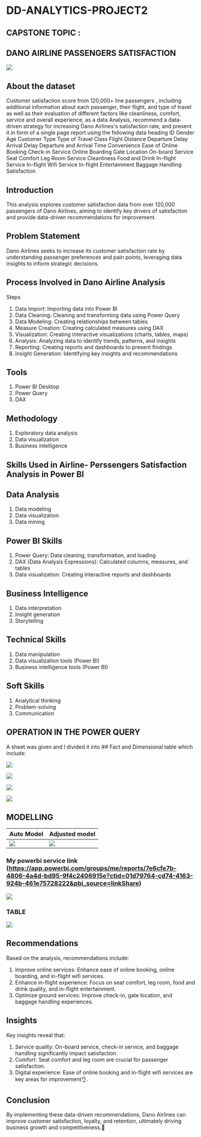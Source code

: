 # DD-ANALYTICS-PROJECT2
## CAPSTONE TOPIC :
## DANO AIRLINE PASSENGERS SATISFACTION

![](https://github.com/Funmilola2025/DD-ANALYTICS-PROJECT2/blob/main/Imaginary_Dano_Airplane.png?raw=true)

## About the dataset 
Customer satisfaction score from 120,000+ line passengers , including additional information about each passenger, their flight, and type of travel as well as their evaluation of different factors like cleanliness, comfort, service and overall experience,  as a data Analysis, recommend a data- driven strategy for increasing Dano Airlines's satisfaction rate, and present it in form of a single page report using the following data heading 
ID	Gender	Age	Customer Type	Type of Travel	Class	Flight Distance	Departure Delay	Arrival Delay	Departure and Arrival Time Convenience	Ease of Online Booking	Check-in Service	Online Boarding	Gate Location	On-board Service	Seat Comfort	Leg Room Service	Cleanliness	Food and Drink	In-flight Service	In-flight Wifi Service	In-flight Entertainment	Baggage Handling	Satisfaction

## Introduction
This analysis explores customer satisfaction data from over 120,000 passengers of Dano Airlines, aiming to identify key drivers of satisfaction and provide data-driven recommendations for improvement.

## Problem Statement
Dano Airlines seeks to increase its customer satisfaction rate by understanding passenger preferences and pain points, leveraging data insights to inform strategic decisions.

## Process Involved in Dano Airline Analysis
Steps
1. Data Import: Importing data into Power BI
2. Data Cleaning: Cleaning and transforming data using Power Query
3. Data Modeling: Creating relationships between tables
4. Measure Creation: Creating calculated measures using DAX
5. Visualization: Creating interactive visualizations (charts, tables, maps)
6. Analysis: Analyzing data to identify trends, patterns, and insights
7. Reporting: Creating reports and dashboards to present findings
8. Insight Generation: Identifying key insights and recommendations

## Tools
1. Power BI Desktop
2. Power Query
3. DAX

## Methodology
1. Exploratory data analysis
2. Data visualization
3. Business intelligence

## Skills Used in Airline- Perssengers Satisfaction Analysis in Power BI
## Data Analysis
1. Data modeling
2. Data visualization
3. Data mining

## Power BI Skills
1. Power Query: Data cleaning, transformation, and loading
2. DAX (Data Analysis Expressions): Calculated columns, measures, and tables
3. Data visualization: Creating interactive reports and dashboards

## Business Intelligence
1. Data interpretation
2. Insight generation
3. Storytelling

## Technical Skills
1. Data manipulation
2. Data visualization tools (Power BI)
3. Business intelligence tools (Power BI)

## Soft Skills
1. Analytical thinking
2. Problem-solving
3. Communication
   
## OPERATION IN THE POWER QUERY
A sheet was given and I divided it into ## Fact and Dimensional table which include:

![](https://github.com/Funmilola2025/DD-ANALYTICS-PROJECT2/blob/main/DANO_AIRLINE/Dano-%20Airline%20satisfaction.png)

![](https://github.com/Funmilola2025/DD-ANALYTICS-PROJECT2/blob/main/DANO_AIRLINE/Dano%20airline-flight.png)

![](https://github.com/Funmilola2025/DD-ANALYTICS-PROJECT2/blob/main/DANO_AIRLINE/Dano-Airline%20Passengers.png)

![](https://github.com/Funmilola2025/DD-ANALYTICS-PROJECT2/blob/main/DANO_AIRLINE/Dano-Airline%20satisfaction%20table%20in%20power%20query.png)
## MODELLING

Auto Model                           |                                 Adjusted model
----------------------------------    | ---------------------------------------------
![](https://github.com/Funmilola2025/DD-ANALYTICS-PROJECT2/blob/main/DANO_AIRLINE/Automatic%20model.png) | ![](https://github.com/Funmilola2025/DD-ANALYTICS-PROJECT2/blob/main/DANO_AIRLINE/Adjusted%20model.png)

### My powerbi service link (https://app.powerbi.com/groups/me/reports/7e6cfe7b-4806-4a4d-bd95-9f4c2406915e?ctid=01d79764-cd74-4163-924b-461e75728222&pbi_source=linkShare)

![](https://github.com/Funmilola2025/DD-ANALYTICS-PROJECT2/blob/main/DANO_AIRLINE/Dano-Airline%20satisfaction%20dashboard.png)

### TABLE 

![](https://github.com/Funmilola2025/DD-ANALYTICS-PROJECT2/blob/main/DANO_AIRLINE/Dano-Airline%20table.png)
## Recommendations
Based on the analysis, recommendations include:
1. Improve online services: Enhance ease of online booking, online boarding, and in-flight wifi services.
2. Enhance in-flight experience: Focus on seat comfort, leg room, food and drink quality, and in-flight entertainment.
3. Optimize ground services: Improve check-in, gate location, and baggage handling experiences.

## Insights
Key insights reveal that:
1. Service quality: On-board service, check-in service, and baggage handling significantly impact satisfaction.
2. Comfort: Seat comfort and leg room are crucial for passenger satisfaction.
3. Digital experience: Ease of online booking and in-flight wifi services are key areas for improvement👌.

## Conclusion
By implementing these data-driven recommendations, Dano Airlines can improve customer satisfaction, loyalty, and retention, ultimately driving business growth and competitiveness.💖















